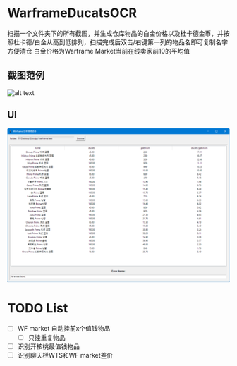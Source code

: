 # WarframeDucatsOCR
扫描一个文件夹下的所有截图，并生成仓库物品的白金价格以及杜卡德金币，并按照杜卡德/白金从高到低排列，扫描完成后双击/右键第一列的物品名即可复制名字方便清仓
白金价格为Warframe Market当前在线卖家前10的平均值

## 截图范例
![alt text](https://github.com/requiem2017/WarframeDucatsOCR/blob/main/example/test.png)
## UI
![alt text](https://github.com/requiem2017/WarframeDucatsOCR/blob/main/example/UI.png)
# TODO List
- [ ] WF market 自动挂前x个值钱物品
  - [ ] 只挂重复物品
- [ ] 识别开核桃最值钱物品
- [ ] 识别聊天栏WTS和WF market差价
